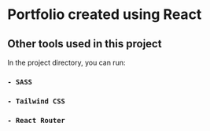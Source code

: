 # Portfolio created using React



## Other tools used in this project

In the project directory, you can run:

### `- SASS`
### `- Tailwind CSS`
### `- React Router`




